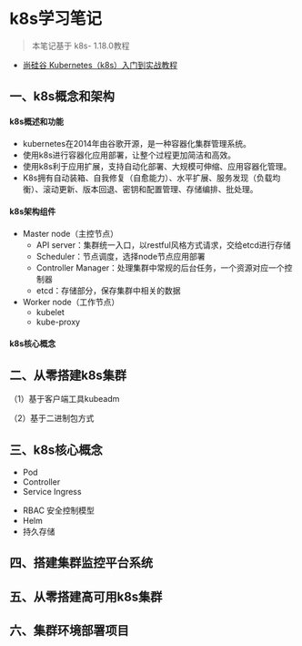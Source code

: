 # k8s学习笔记

> 本笔记基于 k8s- 1.18.0教程

- [尚硅谷 Kubernetes（k8s）入门到实战教程](https://www.bilibili.com/video/BV1GT4y1A756/?spm_id_from=333.788.video.desc.click&vd_source=bc627dd34a4fa1077c25bfd0209370cb)

## 一、k8s概念和架构

#### k8s概述和功能

- kubernetes在2014年由谷歌开源，是一种容器化集群管理系统。
- 使用k8s进行容器化应用部署，让整个过程更加简洁和高效。
- 使用k8s利于应用扩展，支持自动化部署、大规模可伸缩、应用容器化管理。
- K8s拥有自动装箱、自我修复（自愈能力）、水平扩展、服务发现（负载均衡）、滚动更新、版本回退、密钥和配置管理、存储编排、批处理。

#### k8s架构组件

- Master node（主控节点）
  - API server：集群统一入口，以restful风格方式请求，交给etcd进行存储
  - Scheduler：节点调度，选择node节点应用部署
  - Controller Manager：处理集群中常规的后台任务，一个资源对应一个控制器
  - etcd：存储部分，保存集群中相关的数据
- Worker node（工作节点）
  - kubelet
  - kube-proxy

#### k8s核心概念



## 二、从零搭建k8s集群

（1）基于客户端工具kubeadm

（2）基于二进制包方式

## 三、k8s核心概念

* Pod
* Controller
* Service  Ingress

- RBAC 安全控制模型
- Helm
- 持久存储

## 四、搭建集群监控平台系统



## 五、从零搭建高可用k8s集群



## 六、集群环境部署项目

